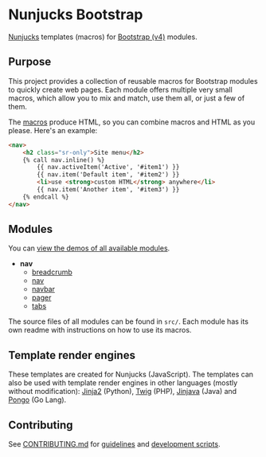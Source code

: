 # Nunjucks Bootstrap

[Nunjucks](http://mozilla.github.io/nunjucks/) templates (macros) for [Bootstrap (v4)](http://v4-alpha.getbootstrap.com/) modules.

## Purpose

This project provides a collection of reusable macros for Bootstrap modules to quickly create web pages. Each module offers multiple very small macros, which allow you to mix and match, use them all, or just a few of them. 

The [macros](https://mozilla.github.io/nunjucks/templating.html#macro) produce HTML, so you can combine macros and HTML as you please. Here's an example:

```html
<nav>
	<h2 class="sr-only">Site menu</h2>
	{% call nav.inline() %}
    	{{ nav.activeItem('Active', '#item1') }}
	    {{ nav.item('Default item', '#item2') }}
    	<li>use <strong>custom HTML</strong> anywhere</li>
	    {{ nav.item('Another item', '#item3') }}
	{% endcall %}
</nav>
```

## Modules

You can [view the demos of all available modules](https://jbmoelker.github.io/nunjucks-bootstrap/).

* **nav**
  * [breadcrumb](https://jbmoelker.github.io/nunjucks-bootstrap/#nav/breadcrumb/breadcrumb.demo.html)
  * [nav](https://jbmoelker.github.io/nunjucks-bootstrap/#nav/nav/nav.demo.html)
  * [navbar](https://jbmoelker.github.io/nunjucks-bootstrap/#nav/navbar/navbar.demo.html)
  * [pager](https://jbmoelker.github.io/nunjucks-bootstrap/#nav/pager/pager.demo.html)
  * [tabs](https://jbmoelker.github.io/nunjucks-bootstrap/#nav/tabs/tabs.demo.html)

The source files of all modules can be found in `src/`. Each module has its own readme with instructions on how to use its macros.

## Template render engines

These templates are created for Nunjucks (JavaScript). The templates can also be used with template render engines in other languages (mostly without modification):
[Jinja2](http://jinja.pocoo.org/) (Python), [Twig](http://twig.sensiolabs.org/) (PHP), [Jinjava](https://github.com/HubSpot/jinjava) (Java) and [Pongo](https://github.com/flosch/pongo2) (Go Lang).

## Contributing

See [CONTRIBUTING.md](CONTRIBUTING.md) for [guidelines](CONTRIBUTING.md#guidelines) and [development scripts](CONTRIBUTING.md#scripts).